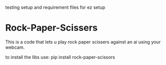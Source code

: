 testing setup and requirement files for ez setup
# Rock-Paper-Scissers
This is a code that lets u play rock paper scissers against an ai using your webcam.

to install the libs use: pip install rock-paper-scissors
